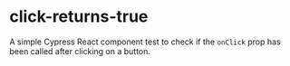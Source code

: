 # click-returns-true

A simple Cypress React component test to check if the `onClick` prop has been called after clicking on a button.
